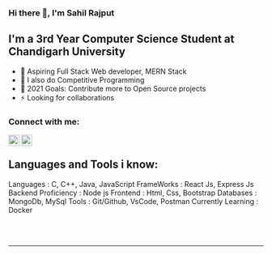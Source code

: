 ### Hi there 👋, I'm Sahil Rajput 

## I'm a 3rd Year Computer Science Student at Chandigarh University

- 🔭 Aspiring Full Stack Web developer, MERN Stack
- 👯 I also do Competitive Programming
- 🥅 2021 Goals: Contribute more to Open Source projects
- ⚡ Looking for collaborations


### Connect with me:

[<img align="left" alt="sahil | LinkedIn" width="22px" src="https://cdn.jsdelivr.net/npm/simple-icons@v3/icons/linkedin.svg" />][linkedin]
[<img align="left" alt="sahil | Instagram" width="22px" src="https://cdn.jsdelivr.net/npm/simple-icons@v3/icons/instagram.svg" />][instagram]

<br />

## Languages and Tools i know:

 Languages           : C, C++, Java, JavaScript
 FrameWorks          : React Js, Express Js
 Backend Proficiency : Node js
 Frontend            : Html, Css, Bootstrap
 Databases           : MongoDb, MySql
 Tools               : Git/Github, VsCode, Postman
 Currently Learning  : Docker

<br />
<br />

---


[instagram]: https://www.instagram.com/sahil_rajput_20/
[linkedin]: https://www.linkedin.com/in/sahil-rajput-a36a241a2/

